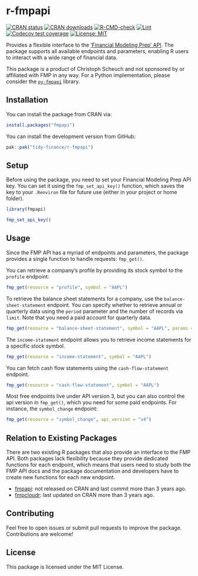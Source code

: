 
<!-- README.md is generated from README.Rmd. Please edit that file -->

# r-fmpapi

<!-- badges: start -->

[![CRAN
status](https://www.r-pkg.org/badges/version/fmpapi)](https://cran.r-project.org/package=fmpapi)
[![CRAN
downloads](https://cranlogs.r-pkg.org/badges/fmpapi)](https://cran.r-project.org/package=fmpapi)
[![R-CMD-check](https://github.com/tidy-finance/r-fmpapi/actions/workflows/R-CMD-check.yaml/badge.svg)](https://github.com/tidy-finance/r-fmpapi/actions/workflows/R-CMD-check.yaml)
[![Lint](https://github.com/tidy-finance/r-fmpapi/actions/workflows/lint.yaml/badge.svg)](https://github.com/tidy-finance/r-fmpapi/actions/workflows/lint.yaml)
[![Codecov test
coverage](https://codecov.io/gh/tidy-finance/r-fmpapi/graph/badge.svg)](https://app.codecov.io/gh/tidy-finance/r-fmpapi)
[![License:
MIT](https://img.shields.io/badge/License-MIT-yellow.svg)](https://opensource.org/licenses/MIT)

<!-- badges: end -->

Provides a flexible interface to the [‘Financial Modeling Prep’
API](https://site.financialmodelingprep.com/developer/docs). The package
supports all available endpoints and parameters, enabling R users to
interact with a wide range of financial data.

This package is a product of Christoph Scheuch and not sponsored by or
affiliated with FMP in any way. For a Python implementation, please
consider the [`py-fmpapi`](https://github.com/tidy-finance/py-fmpapi)
library.

## Installation

You can install the package from CRAN via:

``` r
install.packages("fmpapi")
```

You can install the development version from GitHub:

``` r
pak::pak("tidy-finance/r-fmpapi")
```

## Setup

Before using the package, you need to set your Financial Modeling Prep
API key. You can set it using the `fmp_set_api_key()` function, which
saves the key to your `.Renviron` file for future use (either in your
project or home folder).

``` r
library(fmpapi)

fmp_set_api_key()
```

## Usage

Since the FMP API has a myriad of endpoints and parameters, the package
provides a single function to handle requests: `fmp_get()`.

You can retrieve a company’s profile by providing its stock symbol to
the `profile` endpoint:

``` r
fmp_get(resource = "profile", symbol = "AAPL")
```

To retrieve the balance sheet statements for a company, use the
`balance-sheet-statement` endpoint. You can specify whether to retrieve
annual or quarterly data using the `period` parameter and the number of
records via `limit`. Note that you need a paid account for quarterly
data.

``` r
fmp_get(resource = "balance-sheet-statement", symbol = "AAPL", params = list(period = "annual", limit = 5))
```

The `income-statement` endpoint allows you to retrieve income statements
for a specific stock symbol.

``` r
fmp_get(resource = "income-statement", symbol = "AAPL")
```

You can fetch cash flow statements using the `cash-flow-statement`
endpoint.

``` r
fmp_get(resource = "cash-flow-statement", symbol = "AAPL")
```

Most free endpoints live under API version 3, but you can also control
the api version in `fmp_get()`, which you need for some paid endpoints.
For instance, the `symbol_change` endpoint:

``` r
fmp_get(resource = "symbol_change", api_version = "v4")
```

## Relation to Existing Packages

There are two existing R packages that also provide an interface to the
FMP API. Both packages lack flexibility because they provide dedicated
functions for each endpoint, which means that users need to study both
the FMP API docs and the package documentation and developers have to
create new functions for each new endpoint.

- [fmpapi](https://github.com/jpiburn/fmpapi): not released on CRAN and
  last commit more than 3 years ago.
- [fmpcloudr](https://cran.r-project.org/package=fmpcloudr): last
  updated on CRAN more than 3 years ago.

## Contributing

Feel free to open issues or submit pull requests to improve the package.
Contributions are welcome!

## License

This package is licensed under the MIT License.
